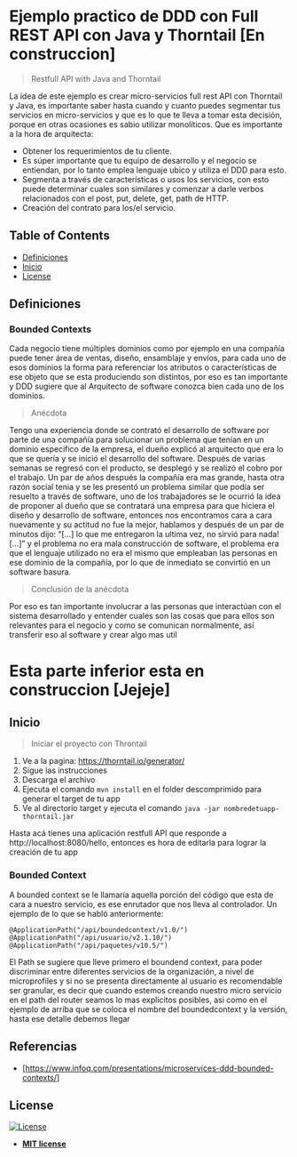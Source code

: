 # Ejemplo practico de  DDD con Full REST API con Java y Thorntail [En construccion]

> Restfull API with Java and Thorntail

La idea de este ejemplo es crear micro-servicios full rest API con Thorntail y Java, es importante saber hasta cuando y cuanto puedes segmentar tus servicios en micro-servicios y que es lo que te lleva a tomar esta decisión, porque en otras ocasiones es sabio utilizar monolíticos.
Que es importante a la hora de arquitecta:
- Obtener los requerimientos de tu cliente.
- Es súper importante que tu equipo de desarrollo y el negocio se entiendan, por lo tanto emplea lenguaje ubico y utiliza el DDD para esto.
- Segmenta a través de características o usos los servicios, con esto puede determinar cuales son similares y comenzar a darle verbos relacionados con el post, put, delete, get, path de HTTP.
- Creación del contrato para los/el servicio.

## Table of Contents

- [Definiciones](#definiciones)
- [Inicio](#inicio)
- [License](#license)

## Definiciones

### Bounded Contexts

Cada negocio tiene múltiples dominios como por ejemplo en una compañía puede tener área de ventas, diseño, ensamblaje y envíos, para cada uno de esos dominios la forma para referenciar los atributos o características de ese objeto que se esta produciendo son distintos, por eso es tan importante y DDD sugiere que al Arquitecto de software conozca bien cada uno de los dominios.

> Anécdota

Tengo una experiencia donde se contrató el desarrollo de software por parte de una compañía para solucionar un problema que tenían en un dominio especifico de la empresa, el dueño explicó al arquitecto que era lo que se quería y se inició el desarrollo del software. Después de varias semanas se regresó con el producto, se desplegó y se realizó el cobro por el trabajo.
Un par de años después la compañía era mas grande, hasta otra razón social tenia y se les presentó un problema similar que podía ser resuelto a través de software, uno de los trabajadores se le ocurrió la idea de proponer al dueño que se contratará una empresa para que hiciera el diseño y desarrollo de software, entonces nos encontramos cara a cara nuevamente y su actitud no fue la mejor, hablamos y después de un par de minutos dijo: “[…] lo que me entregaron la ultima vez, no sirvió para nada! […]” y el problema no era mala construcción de software, el problema era que el lenguaje utilizado no era el mismo que empleaban las personas en ese dominio de la compañía, por lo que de inmediato se convirtió en un software basura. 

> Conclusión de la anécdota

Por eso es tan importante involucrar a las personas que interactúan con el sistema desarrollado y entender cuales son las cosas que para ellos son relevantes para el negocio y como se comunican normalmente, así transferir eso al software y crear algo mas util




# Esta parte inferior esta en construccion [Jejeje]

## Inicio

> Iniciar el proyecto con Throntail

1.	Ve a la pagina: https://thorntail.io/generator/
2.	Sigue las instrucciones
3.	Descarga el archivo
4.	Ejecuta el comando `mvn install` en el folder descomprimido para generar el target de tu app
5.  Ve al directorio target y ejecuta el comando `java -jar nombredetuapp-thorntail.jar`

Hasta acá tienes una aplicación restfull API que responde a http://localhost:8080/hello, entonces es hora de editarla para lograr la creación de tu app

### Bounded Context

A bounded context se le llamaría aquella porción del código que esta de cara a nuestro servicio, es ese enrutador que nos lleva al controlador. Un ejemplo de lo que se habló anteriormente:

```
@ApplicationPath("/api/boundedcontext/v1.0/")
@ApplicationPath("/api/usuario/v2.1.10/")
@ApplicationPath("/api/paquetes/v10.5/")
```

El Path se sugiere que lleve primero el boundend context, para poder discriminar entre diferentes servicios de la organización, a nivel de microprofiles y si no se presenta directamente al usuario es recomendable ser granular, es decir que cuando estemos creando nuestro micro servicio en el path del router seamos lo mas explicitos posibles, asi como en el ejemplo de arriba que se coloca el nombre del boundedcontext y la versión, hasta ese detalle debemos llegar 

## Referencias

- [https://www.infoq.com/presentations/microservices-ddd-bounded-contexts/]

## License

[![License](http://img.shields.io/:license-mit-blue.svg?style=flat-square)](http://badges.mit-license.org)

- **[MIT license](http://opensource.org/licenses/mit-license.php)**
